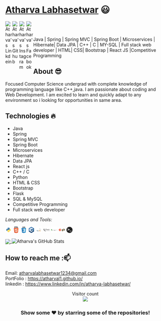 # <a href="https://github.com/atharval1">Atharva Labhasetwar</a> :smiley:

<a href="https://www.linkedin.com/in/atharva-labhasetwar/">
  <img align="left" alt="Atharva's Linkdein" width="22px" src="https://cdn.jsdelivr.net/npm/simple-icons@v3/icons/linkedin.svg" />
</a>
<a href="https://github.com/atharval1">
  <img align="left" alt="Atharva's Github" width="22px" src="https://cdn.jsdelivr.net/npm/simple-icons@v3/icons/github.svg" />
</a>
<a href="https://www.instagram.com/its_atharva_labhasetwar/">
  <img align="left" alt="Atharva's Instagram" width="22px" src="https://cdn.jsdelivr.net/npm/simple-icons@v3/icons/instagram.svg" />
</a>
<a href="https://www.facebook.com/profile.php?id=100009436052703">
  <img align="left" alt="Atharva's Facebook" width="22px" src="https://cdn.jsdelivr.net/npm/simple-icons@v3/icons/facebook.svg" />
</a>

<br/>
<br/>

Java | Spring | Spring MVC | Spring Boot | Microservices | Hibernate| Data JPA | C++ | C | MY-SQL | Full stack web developer | HTML| CSS| Bootstrap | React JS |Competitive Programming

## About :sunglasses:
Focused Computer Science undergrad with complete knowledge of programming language like C++,java.
I am passionate about coding and Web Development.
I am excited to learn and quickly adapt to any environment so i looking for opportunities in same area.


## Technologies :fire:
- Java
- Spring
- Spring MVC
- Spring Boot
- Microservices
- Hibernate
- Data JPA
- React js
- C++ / C
- Python
- HTML & CSS
- Bootstrap
- Flask
- SQL & MySQL
- Competitive Programming
- Full stack web developer 

*Languages and Tools:*  

<code><img height="20" src="https://raw.githubusercontent.com/github/explore/80688e429a7d4ef2fca1e82350fe8e3517d3494d/topics/python/python.png"></code>
<code><img height="20" src="https://raw.githubusercontent.com/github/explore/80688e429a7d4ef2fca1e82350fe8e3517d3494d/topics/html/html.png"></code>
<code><img height="20" src="https://raw.githubusercontent.com/github/explore/80688e429a7d4ef2fca1e82350fe8e3517d3494d/topics/css/css.png"></code>
<code><img height="20" src="https://raw.githubusercontent.com/github/explore/80688e429a7d4ef2fca1e82350fe8e3517d3494d/topics/cpp/cpp.png"></code>
<code><img height="20" src="https://raw.githubusercontent.com/github/explore/80688e429a7d4ef2fca1e82350fe8e3517d3494d/topics/mysql/mysql.png"></code>
<code><img height="20" src="https://raw.githubusercontent.com/github/explore/80688e429a7d4ef2fca1e82350fe8e3517d3494d/topics/flask/flask.png"></code>
<code><img height="20" src="https://raw.githubusercontent.com/github/explore/80688e429a7d4ef2fca1e82350fe8e3517d3494d/topics/mongodb/mongodb.png"></code>
<code><img height="20" src="https://raw.githubusercontent.com/github/explore/80688e429a7d4ef2fca1e82350fe8e3517d3494d/topics/git/git.png"></code>
<code><img height="20" src="https://raw.githubusercontent.com/github/explore/80688e429a7d4ef2fca1e82350fe8e3517d3494d/topics/terminal/terminal.png"></code>


<a href="https://github.com/atharval1">
  <img align="center" src="https://github-readme-stats.vercel.app/api/top-langs/?username=atharval1&layout=pie" />
</a>

<img src="https://github-readme-stats.vercel.app/api?username=atharval1&&show_icons=true&theme=radical&line_height=27&v=5" alt="Atharva's GitHub Stats" />

## How to reach me :📫
  Email: atharvalabhasetwar1234@gmail.com
  <br>
  PortFolio : https://atharval1.github.io/
  <br>
  linkedin : https://www.linkedin.com/in/atharva-labhasetwar/



<p align="center"> 
  Visitor count<br>
  <img src="https://profile-counter.glitch.me/atharval1/count.svg" />
</p>


<div align="center">

### Show some ❤️ by starring some of the repositories!

</div>
